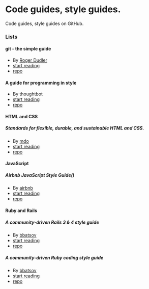 # Code guides, style guides.

Code guides, style guides on GitHub.

### Lists

#### git - the simple guide

- By [Roger Dudler](http://www.twitter.com/rogerdudler)
- [start reading](http://rogerdudler.github.io/git-guide/)
- [repo](https://github.com/rogerdudler/git-guide)

#### A guide for programming in style

- By thoughtbot
- [start reading](https://github.com/thoughtbot/guides/blob/master/README.md)
- [repo](https://github.com/thoughtbot/guides)

#### HTML and CSS

##### Standards for flexible, durable, and sustainable HTML and CSS.

- By [mdo](https://github.com/mdo)
- [start reading](http://mdo.github.io/code-guide)
- [repo](https://github.com/mdo/code-guide)


#### JavaScript

##### Airbnb JavaScript Style Guide()

- By [airbnb](https://github.com/airbnb)
- [start reading](http://airbnb.github.io/javascript/)
- [repo](https://github.com/airbnb/javascript)


#### Ruby and Rails

##### A community-driven Rails 3 & 4 style guide

- By [bbatsov](https://github.com/bbatsov)
- [start reading](https://github.com/bbatsov/rails-style-guide)
- [repo](https://github.com/bbatsov/rails-style-guide)

##### A community-driven Ruby coding style guide


- By [bbatsov](https://github.com/bbatsov)
- [start reading](https://github.com/bbatsov/ruby-style-guide)
- [repo](https://github.com/bbatsov/ruby-style-guide)
